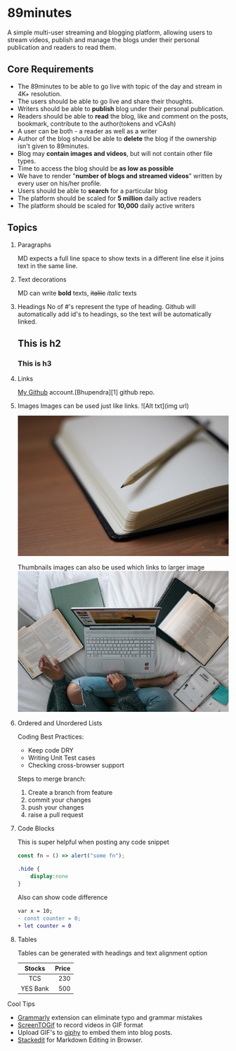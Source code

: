 # 89minutes
A simple multi-user streaming and blogging platform, allowing users to stream videos, publish and manage the blogs under their personal publication and readers to read them.

## Core Requirements

 - The 89minutes to be able to go live with topic of the day and stream in 4K+ resolution.
 - The users should be able to go live and share their thoughts.
 - Writers should be able to **publish** blog under their personal publication.
 - Readers should be able to **read** the blog, like and comment on the posts, bookmark, contribute to the author(tokens and vCAsh)  
 - A user can be both - a reader as well as a writer
 - Author of the blog should be able to **delete** the blog if the ownership isn't given to 89minutes.
 - Blog may **contain images and videos**, but will not contain other file types.
 - Time to access the blog should be **as low as possible**
 - We have to render "**number of blogs and streamed videos**" written by every user on his/her profile.
 - Users should be able to **search** for a particular blog
 - The platform should be scaled for **5 million** daily active readers
 - The platform should be scaled for **10,000** daily active writers


## Topics
1. Paragraphs 

    MD expects a full line space to show texts in a different line else it joins text in the same line.
2.  Text decorations

    MD can write **bold** texts, ~~italiic~~ *italic*  texts
3. Headings
    No of #'s represent the type of heading. Github will automatically add id's to headings, so the text will be automatically linked. 
    ## This is h2
    ### This is h3
4. Links

   [My Github](https://github.com/bhupendra1011 "all repos") account.[Bhupendra][1] github repo.

5. Images
    Images can be used just like links. ![Alt txt](img url)

    !["cat Img"](img2.jpeg)

    Thumbnails images can also be used which links to larger image 
    [<img src="img1.jpeg">](http://placekitten.com/200/200)

6. Ordered and Unordered Lists

    Coding Best Practices:

    * Keep code DRY
    * Writing Unit Test cases
    * Checking cross-browser support

    Steps to merge branch:

    1. Create a branch from feature
    1. commit your changes
    1. push your changes
    1. raise a pull request

7. Code Blocks

    This is super helpful when posting any code snippet


    ```js
    const fn = () => alert("some fn");
    ```




    ```css
    .hide {
        display:none
    }
    ```


    Also can show code difference


    ```diff
    var x = 10;
    - const counter = 0;
    + let counter = 0
    ```



8. Tables 

    Tables can be generated with headings and text alignment option

    |Stocks|Price|
    |:-----:|------:|
    |TCS|230|
    |YES Bank|500|



Cool Tips 

 * [Grammarly](https://marketplace.visualstudio.com/items?itemName=znck.grammarly) extension can eliminate typo and grammar mistakes
 * [ScreenTOGif](https://www.screentogif.com/) to record videos in GIF format
 * Upload GIF's to [giphy](https://giphy.com/) to embed them into blog posts.
 * [Stackedit](https://stackedit.io/) for Markdown Editing in Browser.


